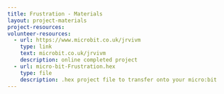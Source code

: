 ```yaml
---
title: Frustration - Materials
layout: project-materials
project-resources:
volunteer-resources:
  - url: https://www.microbit.co.uk/jrvivm
    type: link
    text: microbit.co.uk/jrvivm
    description: online completed project
  - url: micro-bit-Frustration.hex
    type: file
    description: .hex project file to transfer onto your micro:bit 
---
```

